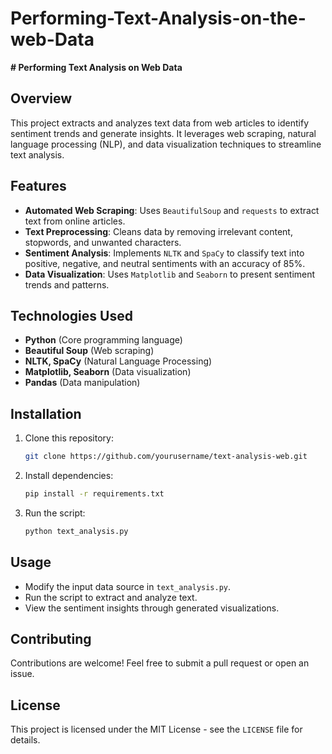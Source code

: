 # Performing-Text-Analysis-on-the-web-Data
**# Performing Text Analysis on Web Data**

## Overview

This project extracts and analyzes text data from web articles to identify sentiment trends and generate insights. It leverages web scraping, natural language processing (NLP), and data visualization techniques to streamline text analysis.

## Features

- **Automated Web Scraping**: Uses `BeautifulSoup` and `requests` to extract text from online articles.
- **Text Preprocessing**: Cleans data by removing irrelevant content, stopwords, and unwanted characters.
- **Sentiment Analysis**: Implements `NLTK` and `SpaCy` to classify text into positive, negative, and neutral sentiments with an accuracy of 85%.
- **Data Visualization**: Uses `Matplotlib` and `Seaborn` to present sentiment trends and patterns.

## Technologies Used

- **Python** (Core programming language)
- **Beautiful Soup** (Web scraping)
- **NLTK, SpaCy** (Natural Language Processing)
- **Matplotlib, Seaborn** (Data visualization)
- **Pandas** (Data manipulation)

## Installation

1. Clone this repository:
   ```bash
   git clone https://github.com/yourusername/text-analysis-web.git
   ```
2. Install dependencies:
   ```bash
   pip install -r requirements.txt
   ```
3. Run the script:
   ```bash
   python text_analysis.py
   ```

## Usage

- Modify the input data source in `text_analysis.py`.
- Run the script to extract and analyze text.
- View the sentiment insights through generated visualizations.

## Contributing

Contributions are welcome! Feel free to submit a pull request or open an issue.

## License

This project is licensed under the MIT License - see the `LICENSE` file for details.

